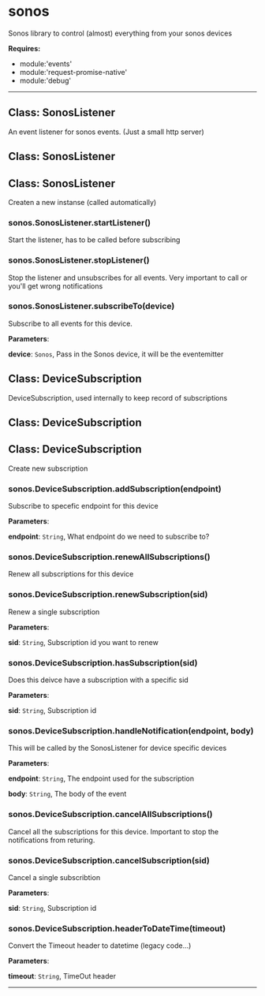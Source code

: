 # sonos

Sonos library to control (almost) everything from your sonos devices

**Requires:**

+ module:'events'
+ module:'request-promise-native'
+ module:'debug'

* * *

## Class: SonosListener

An event listener for sonos events. (Just a small http server)

## Class: SonosListener



## Class: SonosListener

Createn a new instanse (called automatically)

### sonos.SonosListener.startListener()

Start the listener, has to be called before subscribing


### sonos.SonosListener.stopListener()

Stop the listener and unsubscribes for all events.
Very important to call or you'll get wrong notifications


### sonos.SonosListener.subscribeTo(device)

Subscribe to all events for this device.

**Parameters**:

**device**: `Sonos`, Pass in the Sonos device, it will be the eventemitter


## Class: DeviceSubscription

DeviceSubscription, used internally to keep record of subscriptions

## Class: DeviceSubscription



## Class: DeviceSubscription

Create new subscription

### sonos.DeviceSubscription.addSubscription(endpoint)

Subscribe to specefic endpoint for this device

**Parameters**:

**endpoint**: `String`, What endpoint do we need to subscribe to?


### sonos.DeviceSubscription.renewAllSubscriptions()

Renew all subscriptions for this device


### sonos.DeviceSubscription.renewSubscription(sid)

Renew a single subscription

**Parameters**:

**sid**: `String`, Subscription id you want to renew


### sonos.DeviceSubscription.hasSubscription(sid)

Does this deivce have a subscription with a specific sid

**Parameters**:

**sid**: `String`, Subscription id


### sonos.DeviceSubscription.handleNotification(endpoint, body)

This will be called by the SonosListener for device specific devices

**Parameters**:

**endpoint**: `String`, The endpoint used for the subscription

**body**: `String`, The body of the event


### sonos.DeviceSubscription.cancelAllSubscriptions()

Cancel all the subscriptions for this device. Important to stop the notifications from returing.


### sonos.DeviceSubscription.cancelSubscription(sid)

Cancel a single subscribtion

**Parameters**:

**sid**: `String`, Subscription id


### sonos.DeviceSubscription.headerToDateTime(timeout)

Convert the Timeout header to datetime (legacy code...)

**Parameters**:

**timeout**: `String`, TimeOut header


* * *
